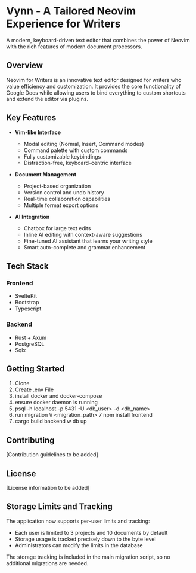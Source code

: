 # Vynn - A Tailored Neovim Experience for Writers

A modern, keyboard-driven text editor that combines the power of Neovim with the rich features of modern document processors.

## Overview

Neovim for Writers is an innovative text editor designed for writers who value efficiency and customization. It provides the core functionality of Google Docs while allowing users to bind everything to custom shortcuts and extend the editor via plugins.

## Key Features

- **Vim-like Interface**
  - Modal editing (Normal, Insert, Command modes)
  - Command palette with custom commands
  - Fully customizable keybindings
  - Distraction-free, keyboard-centric interface

- **Document Management**
  - Project-based organization
  - Version control and undo history
  - Real-time collaboration capabilities
  - Multiple format export options

- **AI Integration**
  - Chatbox for large text edits
  - Inline AI editing with context-aware suggestions
  - Fine-tuned AI assistant that learns your writing style
  - Smart auto-complete and grammar enhancement

## Tech Stack

### Frontend
- SvelteKit
- Bootstrap
- Typescript

### Backend
- Rust + Axum
- PostgreSQL
- Sqlx

## Getting Started

1. Clone
2. Create .env File
3. install docker and docker-compose
4. ensure docker daemon is running
5. psql -h localhost -p 5431 -U <db_user> -d <db_name>
6. run migration \i <migration_path>
7 npm install frontend
8. cargo build backend w db up

## Contributing

[Contribution guidelines to be added]

## License

[License information to be added]

## Storage Limits and Tracking

The application now supports per-user limits and tracking:

- Each user is limited to 3 projects and 10 documents by default
- Storage usage is tracked precisely down to the byte level
- Administrators can modify the limits in the database

The storage tracking is included in the main migration script, so no additional migrations are needed.
